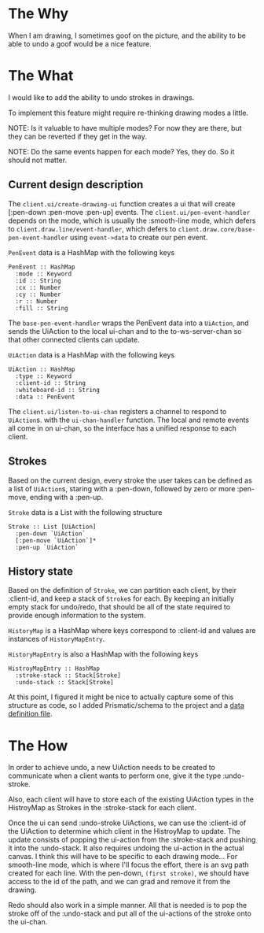 # The Why

When I am drawing, I sometimes goof on the picture, and the ability to be able
to undo a goof would be a nice feature.

# The What

I would like to add the ability to undo strokes in drawings.

To implement this feature might require re-thinking drawing modes a little.

NOTE: Is it valuable to have multiple modes? For now they are there, but they
can be reverted if they get in the way.

NOTE: Do the same events happen for each mode? Yes, they do. So it should not 
matter.

## Current design description

The `client.ui/create-drawing-ui` function creates a ui that will create 
[:pen-down :pen-move :pen-up] events.
The `client.ui/pen-event-handler` depends on the mode, which is usually
the :smooth-line mode, which defers to `client.draw.line/event-handler`,
which defers to `client.draw.core/base-pen-event-handler` using `event->data`
to create our pen event.

`PenEvent` data is a HashMap with the following keys

```
PenEvent :: HashMap
  :mode :: Keyword
  :id :: String
  :cx :: Number
  :cy :: Number
  :r :: Number
  :fill :: String
```

The `base-pen-event-handler` wraps the PenEvent data into a `UiAction`, and
sends the UiAction to the local ui-chan and to the to-ws-server-chan so that
other connected clients can update.

`UiAction` data is a HashMap with the following keys

```
UiAction :: HashMap
  :type :: Keyword
  :client-id :: String
  :whiteboard-id :: String
  :data :: PenEvent
```

The `client.ui/listen-to-ui-chan` registers a channel to respond to `UiAction`s.
with the `ui-chan-handler` function. The local and remote events all come in
on ui-chan, so the interface has a unified response to each client.

## Strokes

Based on the current design, every stroke the user takes can be defined as
a list of `UiAction`s, staring with a :pen-down, followed by zero or more
:pen-move, ending with a :pen-up.

`Stroke` data is a List with the following structure

```
Stroke :: List [UiAction]
  :pen-down `UiAction`
  [:pen-move `UiAction`]*
  :pen-up `UiAction`
```

## History state

Based on the definition of `Stroke`, we can partition each client, by their
:client-id, and keep a stack of `Stroke`s for each. By keeping an initially
empty stack for undo/redo, that should be all of the state required to provide
enough information to the system.

`HistoryMap` is a HashMap where keys correspond to :client-id and values
are instances of `HistoryMapEntry`.

`HistoryMapEntry` is also a HashMap with the following keys

```
HistroyMapEntry :: HashMap
  :stroke-stack :: Stack[Stroke]
  :undo-stack :: Stack[Stroke]
```

At this point, I figured it might be nice to actually capture some of this
structure as code, so I added Prismatic/schema to the project and a [data definition file](./src/web_whiteboard/client/schema/core.cjlc).

# The How

In order to achieve undo, a new UiAction needs to be created to communicate
when a client wants to perform one, give it the type :undo-stroke.

Also, each client will have to store each of the existing UiAction types
in the HistroyMap as Strokes in the :stroke-stack for each client.

Once the ui can send :undo-stroke UiActions, we can use the :client-id of
the UiAction to determine which client in the HistroyMap to update. The update
consists of popping the ui-action from the :stroke-stack and pushing it
into the :undo-stack. It also requires undoing the ui-action in the actual
canvas. I think this will have to be specific to each drawing mode... For
smooth-line mode, which is where I'll focus the effort, there is an svg path
created for each line. With the pen-down, `(first stroke)`, we should have
access to the id of the path, and we can grad and remove it from the drawing.

Redo should also work in a simple manner. All that is needed is to pop the 
stroke off of the :undo-stack and put all of the ui-actions of the stroke
onto the ui-chan.

